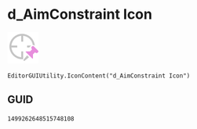 # d_AimConstraint Icon
![](/img/d_AimConstraint%20Icon.png)

``` CSharp
EditorGUIUtility.IconContent("d_AimConstraint Icon")
```
## GUID
```
1499262648515748108
```
